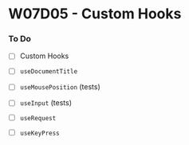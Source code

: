 # W07D05 - Custom Hooks

### To Do
- [ ] Custom Hooks
- [ ] `useDocumentTitle`
- [ ] `useMousePosition` (tests)
- [ ] `useInput` (tests)
- [ ] `useRequest`
- [ ] `useKeyPress`























